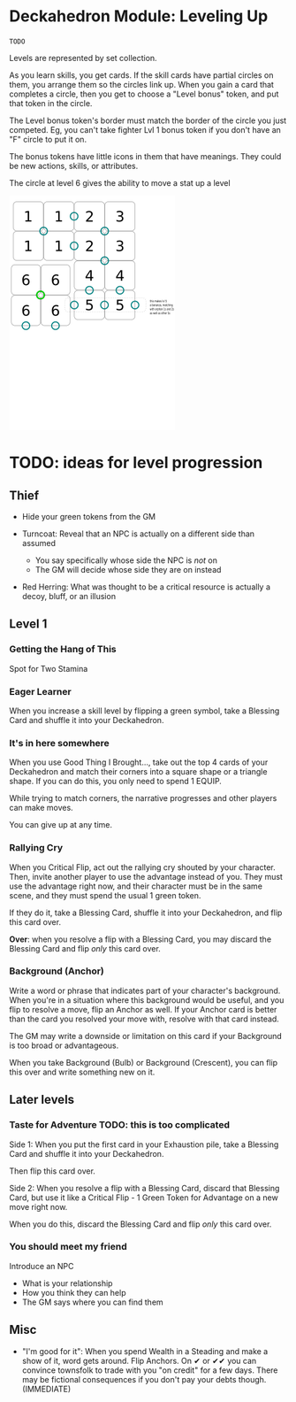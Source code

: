 # Deckahedron Module: Leveling Up

`TODO`

Levels are represented by set collection.

As you learn skills, you get cards.  If the skill cards have partial
circles on them, you arrange them so the circles link up.  When
you gain a card that completes a circle, then you get to choose
a "Level bonus" token, and put that token in the circle.

The Level bonus token's border must match the border of the circle
you just competed.  Eg, you can't take fighter Lvl 1 bonus token if
you don't have an "F" circle to put it on.

The bonus tokens have little icons in them that have meanings.  They
could be new actions, skills, or attributes.

The circle at level 6 gives the ability to move a stat up a level

![Level Progression](images/lvl_progression.png)


# TODO: ideas for level progression

## Thief

 * Hide your green tokens from the GM

 * Turncoat: Reveal that an NPC is actually on a different side than assumed
   * You say specifically whose side the NPC is *not* on
   * The GM will decide whose side they are on instead

 * Red Herring: What was thought to be a critical resource is actually a decoy,
   bluff, or an illusion

## Level 1

### Getting the Hang of This

Spot for Two Stamina

### Eager Learner

When you increase a skill level by flipping a green symbol, take a
Blessing Card and shuffle it into your Deckahedron.

### It's in here somewhere

When you use Good Thing I Brought..., take out the top 4 cards of your
Deckahedron and match their corners into a square shape or a triangle shape.
If you can do this, you only need to spend 1 EQUIP.

While trying to match corners, the narrative progresses and other players can make moves.

You can give up at any time.

### Rallying Cry

When you Critical Flip, act out the rallying cry shouted by your character.
Then, invite another player to use the advantage instead of you.
They must use the advantage right now, and their character must be in
the same scene, and they must spend the usual 1 green token.

If they do it, take a Blessing Card, shuffle it into your Deckahedron,
and flip this card over.

**Over**: when you resolve a flip with a Blessing Card, you may
discard the Blessing Card and flip *only* this card over.

### Background (Anchor)

Write a word or phrase that indicates part of your character's background.
When you're in a situation where this background would be useful, and you flip
to resolve a move, flip an Anchor as well. If your Anchor card is better than
the card you resolved your move with, resolve with that card instead.

The GM may write a downside or limitation on this card if your Background is
too broad or advantageous.

When you take Background (Bulb) or Background (Crescent), you can flip this
over and write something new on it.


## Later levels

### Taste for Adventure TODO: this is too complicated

Side 1: When you put the first card in your Exhaustion pile, take a
Blessing Card and shuffle it into your Deckahedron.

Then flip this card over.

Side 2: When you resolve a flip with a Blessing Card, discard that Blessing
Card, but use it like a Critical Flip - 1 Green Token for Advantage on a new
move right now.

When you do this, discard the Blessing Card and flip *only* this card over.


### You should meet my friend

Introduce an NPC

 * What is your relationship
 * How you think they can help
 * The GM says where you can find them

## Misc

 * "I'm good for it": When you spend Wealth in a Steading and make
    a show of it, word gets around.  Flip Anchors.  On ✔ or ✔✔ you
    can convince townsfolk to trade with you "on credit" for a few
    days. There may be fictional consequences if you don't pay your
    debts though. (IMMEDIATE)

